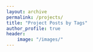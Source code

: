 ```yaml
---
layout: archive
permalink: /projects/
title: "Project Posts by Tags"
author_profile: true
header:
    image: "/images/"
---
```


